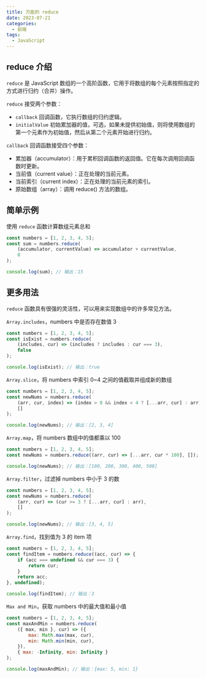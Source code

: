 ```yaml
---
title: 万能的 reduce
date: 2023-07-21
categories: 
  - 前端
tags:
  - JavaScript
---
```


## reduce 介绍

`reduce` 是 JavaScript 数组的一个高阶函数，它用于将数组的每个元素按照指定的方式进行归约（合并）操作。

`reduce` 接受两个参数：

- `callback` 回调函数，它执行数组的归约逻辑。
- `initialValue` 初始累加器的值，可选，如果未提供初始值，则将使用数组的第一个元素作为初始值，然后从第二个元素开始进行归约。

`callback` 回调函数接受四个参数：

- 累加器（accumulator）：用于累积回调函数的返回值。它在每次调用回调函数时更新。
- 当前值（current value）：正在处理的当前元素。
- 当前索引（current index）：正在处理的当前元素的索引。
- 原始数组（array）：调用 reduce() 方法的数组。

## 简单示例

使用 `reduce` 函数计算数组元素总和

```js
const numbers = [1, 2, 3, 4, 5];
const sum = numbers.reduce(
    (accumulator, currentValue) => accumulator + currentValue,
    0
);

console.log(sum); // 输出：15
```

## 更多用法

`reduce` 函数具有很强的灵活性，可以用来实现数组中的许多常见方法。

`Array.includes`，numbers 中是否存在数值 3

```js
const numbers = [1, 2, 3, 4, 5];
const isExist = numbers.reduce(
    (includes, cur) => (includes ? includes : cur === 3),
    false
);

console.log(isExist); // 输出：true
```

`Array.slice`，将 numbers 中索引 0~4 之间的值截取并组成新的数组

```js
const numbers = [1, 2, 3, 4, 5];
const newNums = numbers.reduce(
    (arr, cur, index) => (index > 0 && index < 4 ? [...arr, cur] : arr),
    []
);

console.log(newNums); // 输出：[2, 3, 4]
```

`Array.map`，将 numbers 数组中的值都乘以 100

```js
const numbers = [1, 2, 3, 4, 5];
const newNums = numbers.reduce((arr, cur) => [...arr, cur * 100], []);

console.log(newNums); // 输出：[100, 200, 300, 400, 500]
```

`Array.filter`，过滤掉 numbers 中小于 3 的数

```js
const numbers = [1, 2, 3, 4, 5];
const newNums = numbers.reduce(
    (arr, cur) => (cur >= 3 ? [...arr, cur] : arr),
    []
);

console.log(newNums); // 输出：[3, 4, 5]
```

`Array.find`，找到值为 3 的 item 项

```js
const numbers = [1, 2, 3, 4, 5];
const findItem = numbers.reduce((acc, cur) => {
    if (acc === undefined && cur === 3) {
        return cur;
    }
    return acc;
}, undefined);

console.log(findItem); // 输出：3
```

`Max and Min`，获取 numbers 中的最大值和最小值

```js
const numbers = [1, 2, 3, 4, 5];
const maxAndMin = numbers.reduce(
    ({ max, min }, cur) => ({
        max: Math.max(max, cur),
        min: Math.min(min, cur),
    }),
    { max: -Infinity, min: Infinity }
);

console.log(maxAndMin); // 输出：{max: 5, min: 1}
```
